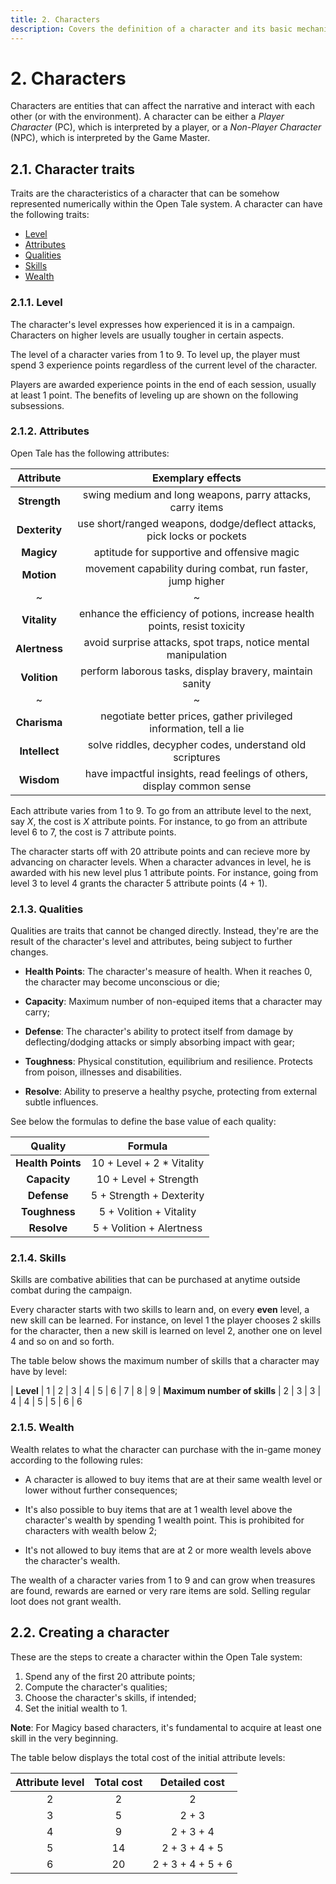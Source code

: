 ```yaml
---
title: 2. Characters
description: Covers the definition of a character and its basic mechanics
---
```


# 2. Characters

Characters are entities that can affect the narrative and interact with each
other (or with the environment). A character can be either a *Player Character*
(PC), which is interpreted by a player, or a *Non-Player Character* (NPC), which
is interpreted by the Game Master.

## 2.1. Character traits

Traits are the characteristics of a character that can be somehow represented
numerically within the Open Tale system. A character can have the following
traits:

* [Level](#211-level)
* [Attributes](#212-attributes)
* [Qualities](#213-qualities)
* [Skills](#214-Skills)
* [Wealth](#215-wealth)

### 2.1.1. Level

The character's level expresses how experienced it is in a campaign. Characters
on higher levels are usually tougher in certain aspects.

The level of a character varies from 1 to 9. To level up, the player must spend
3 experience points regardless of the current level of the character.

Players are awarded experience points in the end of each session, usually at
least 1 point. The benefits of leveling up are shown on the following
subsessions.

### 2.1.2. Attributes

Open Tale has the following attributes:

| Attribute | Exemplary effects
|:-:|:-:
| **Strength** | swing medium and long weapons, parry attacks, carry items
| **Dexterity** | use short/ranged weapons, dodge/deflect attacks, pick locks or pockets
| **Magicy** | aptitude for supportive and offensive magic
| **Motion** | movement capability during combat, run faster, jump higher
|~|~
| **Vitality** | enhance the efficiency of potions, increase health points, resist toxicity
| **Alertness** | avoid surprise attacks, spot traps, notice mental manipulation
| **Volition** | perform laborous tasks, display bravery, maintain sanity
|~|~
| **Charisma** | negotiate better prices, gather privileged information, tell a lie
| **Intellect** | solve riddles, decypher codes, understand old scriptures
| **Wisdom** | have impactful insights, read feelings of others, display common sense

Each attribute varies from 1 to 9. To go from an attribute level to the next,
say *X*, the cost is *X* attribute points. For instance, to go from an attribute
level 6 to 7, the cost is 7 attribute points.

The character starts off with 20 attribute points and can recieve more by
advancing on character levels. When a character advances in level, he is awarded
with his new level plus 1 attribute points. For instance, going from level 3 to
level 4 grants the character 5 attribute points (4 + 1).

### 2.1.3. Qualities

Qualities are traits that cannot be changed directly. Instead, they're are the
result of the character's level and attributes, being subject to further
changes.

* **Health Points**: The character's measure of health. When it reaches 0,
the character may become unconscious or die;

* **Capacity**: Maximum number of non-equiped items that a character may
carry;

* **Defense**: The character's ability to protect itself from damage by
deflecting/dodging attacks or simply absorbing impact with gear;

* **Toughness**: Physical constitution, equilibrium and resilience.
Protects from poison, illnesses and disabilities.

* **Resolve**: Ability to preserve a healthy psyche, protecting from
external subtle influences.

See below the formulas to define the base value of each quality:

| Quality | Formula
|:-:|:-:
| **Health Points** | 10 + Level + 2 * Vitality
| **Capacity** | 10 + Level + Strength
| **Defense** | 5 + Strength + Dexterity
| **Toughness** | 5 + Volition + Vitality
| **Resolve** | 5 + Volition + Alertness

### 2.1.4. Skills

Skills are combative abilities that can be purchased at anytime outside combat
during the campaign.

Every character starts with two skills to learn and, on every **even** level, a
new skill can be learned. For instance, on level 1 the player chooses 2 skills
for the character, then a new skill is learned on level 2, another one on level
4 and so on and so forth.

The table below shows the maximum number of skills that a character may have by
level:

| **Level** | 1 | 2 | 3 | 4 | 5 | 6 | 7 | 8 | 9
| **Maximum number of skills** | 2 | 3 | 3 | 4 | 4 | 5 | 5 | 6 | 6

### 2.1.5. Wealth

Wealth relates to what the character can purchase with the in-game money
according to the following rules:

* A character is allowed to buy items that are at their same wealth level or
lower without further consequences;

* It's also possible to buy items that are at 1 wealth level above the
character's wealth by spending 1 wealth point. This is prohibited for characters
with wealth below 2;

* It's not allowed to buy items that are at 2 or more wealth levels above the
character's wealth.

The wealth of a character varies from 1 to 9 and can grow when treasures are
found, rewards are earned or very rare items are sold. Selling regular loot does
not grant wealth.

## 2.2. Creating a character

These are the steps to create a character within the Open Tale system:

1. Spend any of the first 20 attribute points;
2. Compute the character's qualities;
3. Choose the character's skills, if intended;
4. Set the initial wealth to 1.

**Note**: For Magicy based characters, it's fundamental to acquire at least one
skill in the very beginning.

The table below displays the total cost of the initial attribute levels:

| Attribute level | Total cost | Detailed cost
|:-:|:-:|:-:
| 2 | 2 | 2
| 3 | 5 | 2 + 3
| 4 | 9 | 2 + 3 + 4
| 5 | 14 | 2 + 3 + 4 + 5
| 6 | 20 | 2 + 3 + 4 + 5 + 6
